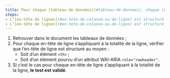 ```yaml
---
title: Pour chaque [tableau de données](#tableau-de-donnees), chaque [en-tête de ligne](#en-tete-de-colonne-ou-de-ligne) s’appliquant à la totalité de la ligne vérifie-t-il une de ces conditions ?
steps:
- L’[en-tête de lignes](#en-tete-de-colonne-ou-de-ligne) est structuré au moyen d’une balise `<th>` ;
- L’[en-tête de lignes](#en-tete-de-colonne-ou-de-ligne) est structuré au moyen d’une balise pourvue d’un attribut WAI-ARIA `role="rowheader"`.
---
```


1. Retrouver dans le document les tableaux de données ;
2. Pour chaque en-tête de ligne s’appliquant à la totalité de la ligne, vérifier que l’en-tête de ligne est structuré au moyen :
      * Soit d’un élément `<th>` ;
      * Soit d’un élément pourvu d’un attribut WAI-ARIA `role="rowheader"`.
3. Si c’est le cas pour chaque en-tête de ligne s’appliquant à la totalité de la ligne, **le test est validé**.
